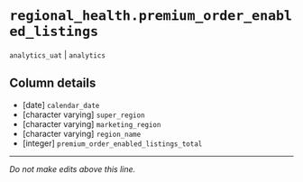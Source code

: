 # `regional_health.premium_order_enabled_listings`
`analytics_uat` | `analytics`

## Column details
* [date]      `calendar_date`
* [character varying] `super_region`
* [character varying] `marketing_region`
* [character varying] `region_name`
* [integer]   `premium_order_enabled_listings_total`

-------------------------------------------------------------------------------
*Do not make edits above this line.*
